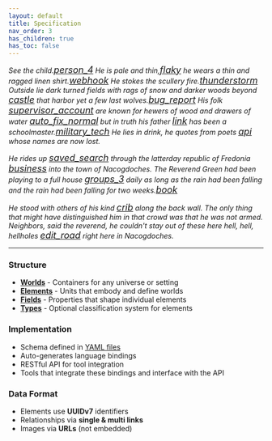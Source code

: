 ```yaml
---
layout: default
title: Specification
nav_order: 3
has_children: true
has_toc: false
---     
```

 
*See the child.<a href="/docs/specification/element_categories/Character" title="Character"><span class="material-symbols-outlined" style="font-size: 18px;">person_4</span></a>
He is pale and thin,<a href="/docs/specification/element_categories/Trait" title="Trait"><span class="material-symbols-outlined" style="font-size: 18px;">flaky</span></a> he wears a thin and ragged linen shirt.<a href="/docs/specification/element_categories/Object" title="Object"><span class="material-symbols-outlined" style="font-size: 18px;">webhook</span></a> He stokes the scullery fire.<a href="/docs/specification/element_categories/Phenomenon" title="Phenomenon"><span class="material-symbols-outlined" style="font-size: 18px;">thunderstorm</span></a> Outside lie dark turned fields with rags of snow and darker woods beyond <a href="/docs/specification/element_categories/Location" title="Location"><span class="material-symbols-outlined" style="font-size: 18px;">castle</span></a> that harbor yet a few last wolves.<a href="/docs/specification/element_categories/Creature" title="Creature"><span class="material-symbols-outlined" style="font-size: 18px;">bug_report</span></a> His folk <a href="/docs/specification/element_categories/Family" title="Family"><span class="material-symbols-outlined" style="font-size: 18px;">supervisor_account</span></a> are known for hewers of wood and drawers of water <a href="/docs/specification/element_categories/Ability" title="Ability"><span class="material-symbols-outlined" style="font-size: 18px;">auto_fix_normal</span></a> but in truth his father <a href="/docs/specification/element_categories/Relation" title="Relation"><span class="material-symbols-outlined" style="font-size: 18px;">link</span></a> has been a schoolmaster.<a href="/docs/specification/element_categories/Title" title="Title"><span class="material-symbols-outlined" style="font-size: 18px;">military_tech</span></a> He lies in drink, he quotes from poets <a href="/docs/specification/element_categories/Construct" title="Construct"><span class="material-symbols-outlined" style="font-size: 18px;">api</span></a> whose names are now lost.*

*He rides up <a href="/docs/specification/element_categories/Event" title="Event"><span class="material-symbols-outlined" style="font-size: 18px;">saved_search</span></a> through the latterday republic of Fredonia <a href="/docs/specification/element_categories/Institution" title="Institution"><span class="material-symbols-outlined" style="font-size: 18px;">business</span></a> into the town of
Nacogdoches. The Reverend Green had been playing to a full house <a href="/docs/specification/element_categories/Collective" title="Collective"><span class="material-symbols-outlined" style="font-size: 18px;">groups_3</span></a> daily as long as the rain had
been falling and the rain had been falling for two weeks.<a href="/docs/specification/element_categories/Narrative" title="Narrative"><span class="material-symbols-outlined" style="font-size: 18px;">book</span></a>*

*He stood with others of his kind <a href="/docs/specification/element_categories/Species" title="Species"><span class="material-symbols-outlined" style="font-size: 18px;">crib</span></a> along the back wall. The only thing that might have
distinguished him in that crowd was that he was not armed. Neighbors, said the reverend, he couldn't stay out of these here hell,
hell, hellholes <a href="/docs/specification/element_categories/Language" title="Language"><span class="material-symbols-outlined" style="font-size: 18px;">edit_road</span></a> right here in Nacogdoches.* 

 
 


---
 

### Structure
- **[Worlds](worlds)** - Containers for any universe or setting
- **[Elements](element_categories/)** - Units that embody and define worlds
- **[Fields](fields)** - Properties that shape individual elements
- **[Types](types)** - Optional classification system for elements

### Implementation
- Schema defined in [YAML files](https://github.com/OnlyWorlds/OnlyWorlds/tree/main/schema) 
- Auto-generates language bindings
- RESTful API for tool integration
- Tools that integrate these bindings and interface with the API

### Data Format
- Elements use **UUIDv7** identifiers
- Relationships via **single & multi links** 
- Images via **URLs** (not embedded)

